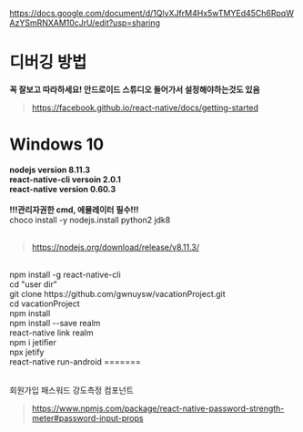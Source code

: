 
https://docs.google.com/document/d/1QlvXJfrM4Hx5wTMYEd45Ch6RpqWAzYSmRNXAM10cJrU/edit?usp=sharing

# 디버깅 방법
**꼭 잘보고 따라하세요! 안드로이드 스튜디오 들어가서 설정해야하는것도 있음**

> https://facebook.github.io/react-native/docs/getting-started

# Windows 10

**nodejs version 8.11.3
<br>
react-native-cli versoin 2.0.1
<br>
react-native version 0.60.3**
<br>
<br>
**!!!관리자권한 cmd, 에뮬레이터 필수!!!**
<br>
choco install -y nodejs.install python2 jdk8
<br>
<br>
> https://nodejs.org/download/release/v8.11.3/
<br>
npm install -g react-native-cli
<br>
cd "user dir"
<br>
git clone https://github.com/gwnuysw/vacationProject.git
<br>
cd vacationProject
<br>
npm install
<br>
npm install --save realm
<br>
react-native link realm
<br>
npm i jetifier
<br>
npx jetify
<br>
react-native run-android
=======
<br>
<br>

회원가입 패스워드 강도측정 컴포넌트
> https://www.npmjs.com/package/react-native-password-strength-meter#password-input-props
